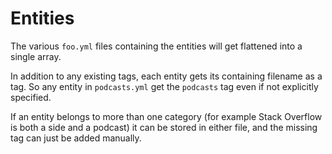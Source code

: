 # Entities

The various `foo.yml` files containing the entities will get flattened into a single array.

In addition to any existing tags, each entity gets its containing filename as a tag. So any entity in `podcasts.yml` get the `podcasts` tag even if not explicitly specified. 

If an entity belongs to more than one category (for example Stack Overflow is both a side and a podcast) it can be stored in either file, and the missing tag can just be added manually. 